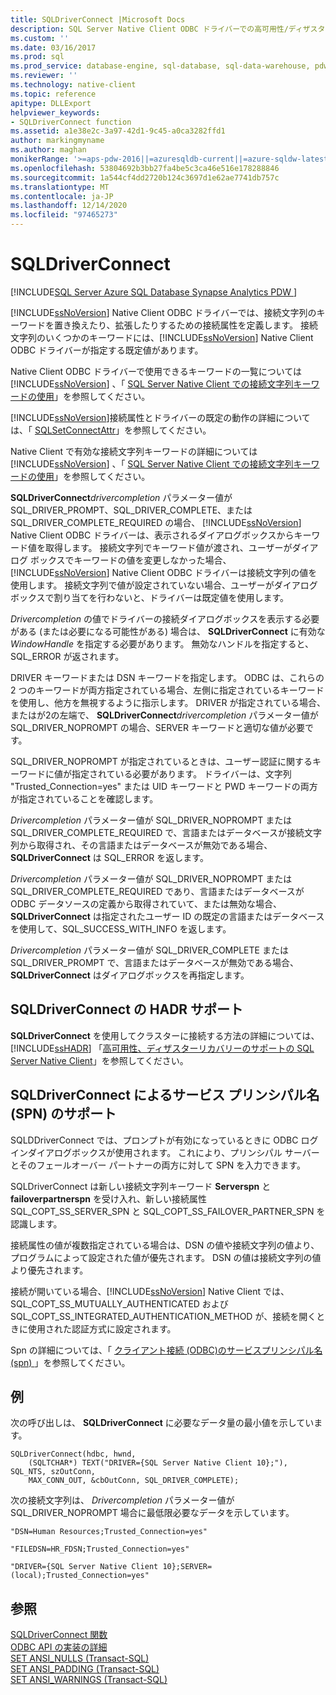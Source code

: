 ```yaml
---
title: SQLDriverConnect |Microsoft Docs
description: SQL Server Native Client ODBC ドライバーでの高可用性/ディザスターリカバリーと Spn の SQLDriverConnect 接続属性とサポートについて説明します。
ms.custom: ''
ms.date: 03/16/2017
ms.prod: sql
ms.prod_service: database-engine, sql-database, sql-data-warehouse, pdw
ms.reviewer: ''
ms.technology: native-client
ms.topic: reference
apitype: DLLExport
helpviewer_keywords:
- SQLDriverConnect function
ms.assetid: a1e38e2c-3a97-42d1-9c45-a0ca3282ffd1
author: markingmyname
ms.author: maghan
monikerRange: '>=aps-pdw-2016||=azuresqldb-current||=azure-sqldw-latest||>=sql-server-2016||>=sql-server-linux-2017||=azuresqldb-mi-current'
ms.openlocfilehash: 53804692b3bb27fa4be5c3ca46e516e178288846
ms.sourcegitcommit: 1a544cf4dd2720b124c3697d1e62ae7741db757c
ms.translationtype: MT
ms.contentlocale: ja-JP
ms.lasthandoff: 12/14/2020
ms.locfileid: "97465273"
---
```

# <a name="sqldriverconnect"></a>SQLDriverConnect
[!INCLUDE[SQL Server Azure SQL Database Synapse Analytics PDW ](../../includes/applies-to-version/sql-asdb-asdbmi-asa-pdw.md)]

  [!INCLUDE[ssNoVersion](../../includes/ssnoversion-md.md)] Native Client ODBC ドライバーでは、接続文字列のキーワードを置き換えたり、拡張したりするための接続属性を定義します。 接続文字列のいくつかのキーワードには、[!INCLUDE[ssNoVersion](../../includes/ssnoversion-md.md)] Native Client ODBC ドライバーが指定する既定値があります。  
  
 Native Client ODBC ドライバーで使用できるキーワードの一覧については [!INCLUDE[ssNoVersion](../../includes/ssnoversion-md.md)] 、「 [SQL Server Native Client での接続文字列キーワードの使用](../../relational-databases/native-client/applications/using-connection-string-keywords-with-sql-server-native-client.md)」を参照してください。  
  
 [!INCLUDE[ssNoVersion](../../includes/ssnoversion-md.md)]接続属性とドライバーの既定の動作の詳細については、「 [SQLSetConnectAttr](../../relational-databases/native-client-odbc-api/sqlsetconnectattr.md)」を参照してください。  
  
 Native Client で有効な接続文字列キーワードの詳細については [!INCLUDE[ssNoVersion](../../includes/ssnoversion-md.md)] 、「 [SQL Server Native Client での接続文字列キーワードの使用](../../relational-databases/native-client/applications/using-connection-string-keywords-with-sql-server-native-client.md)」を参照してください。  
  
 **SQLDriverConnect**_drivercompletion_ パラメーター値が SQL_DRIVER_PROMPT、SQL_DRIVER_COMPLETE、または SQL_DRIVER_COMPLETE_REQUIRED の場合、 [!INCLUDE[ssNoVersion](../../includes/ssnoversion-md.md)] Native Client ODBC ドライバーは、表示されるダイアログボックスからキーワード値を取得します。 接続文字列でキーワード値が渡され、ユーザーがダイアログ ボックスでキーワードの値を変更しなかった場合、[!INCLUDE[ssNoVersion](../../includes/ssnoversion-md.md)] Native Client ODBC ドライバーは接続文字列の値を使用します。 接続文字列で値が設定されていない場合、ユーザーがダイアログ ボックスで割り当てを行わないと、ドライバーは既定値を使用します。  
  
 *Drivercompletion* の値でドライバーの接続ダイアログボックスを表示する必要がある (または必要になる可能性がある) 場合は、 **SQLDriverConnect** に有効な *WindowHandle* を指定する必要があります。 無効なハンドルを指定すると、SQL_ERROR が返されます。  
  
 DRIVER キーワードまたは DSN キーワードを指定します。 ODBC は、これらの 2 つのキーワードが両方指定されている場合、左側に指定されているキーワードを使用し、他方を無視するように指示します。 DRIVER が指定されている場合、またはが2の左端で、 **SQLDriverConnect**_drivercompletion_ パラメーター値が SQL_DRIVER_NOPROMPT の場合、SERVER キーワードと適切な値が必要です。  
  
 SQL_DRIVER_NOPROMPT が指定されているときは、ユーザー認証に関するキーワードに値が指定されている必要があります。 ドライバーは、文字列 "Trusted_Connection=yes" または UID キーワードと PWD キーワードの両方が指定されていることを確認します。  
  
 *Drivercompletion* パラメーター値が SQL_DRIVER_NOPROMPT または SQL_DRIVER_COMPLETE_REQUIRED で、言語またはデータベースが接続文字列から取得され、その言語またはデータベースが無効である場合、 **SQLDriverConnect** は SQL_ERROR を返します。  
  
 *Drivercompletion* パラメーター値が SQL_DRIVER_NOPROMPT または SQL_DRIVER_COMPLETE_REQUIRED であり、言語またはデータベースが ODBC データソースの定義から取得されていて、または無効な場合、 **SQLDriverConnect** は指定されたユーザー ID の既定の言語またはデータベースを使用して、SQL_SUCCESS_WITH_INFO を返します。  
  
 *Drivercompletion* パラメーター値が SQL_DRIVER_COMPLETE または SQL_DRIVER_PROMPT で、言語またはデータベースが無効である場合、 **SQLDriverConnect** はダイアログボックスを再指定します。  
  
## <a name="sqldriverconnect-support-for-high-availability-disaster-recovery"></a>SQLDriverConnect の HADR サポート  
 **SQLDriverConnect** を使用してクラスターに接続する方法の詳細については、 [!INCLUDE[ssHADR](../../includes/sshadr-md.md)] 「[高可用性、ディザスターリカバリーのサポートの SQL Server Native Client](../../relational-databases/native-client/features/sql-server-native-client-support-for-high-availability-disaster-recovery.md)」を参照してください。  
  
## <a name="sqldriverconnect-support-for-service-principal-names-spns"></a>SQLDriverConnect によるサービス プリンシパル名 (SPN) のサポート  
 SQLDDriverConnect では、プロンプトが有効になっているときに ODBC ログインダイアログボックスが使用されます。 これにより、プリンシパル サーバーとそのフェールオーバー パートナーの両方に対して SPN を入力できます。  
  
 SQLDriverConnect は新しい接続文字列キーワード **Serverspn** と **failoverpartnerspn** を受け入れ、新しい接続属性 SQL_COPT_SS_SERVER_SPN と SQL_COPT_SS_FAILOVER_PARTNER_SPN を認識します。  
  
 接続属性の値が複数指定されている場合は、DSN の値や接続文字列の値より、プログラムによって設定された値が優先されます。 DSN の値は接続文字列の値より優先されます。  
  
 接続が開いている場合、[!INCLUDE[ssNoVersion](../../includes/ssnoversion-md.md)] Native Client では、SQL_COPT_SS_MUTUALLY_AUTHENTICATED および SQL_COPT_SS_INTEGRATED_AUTHENTICATION_METHOD が、接続を開くときに使用された認証方式に設定されます。  
  
 Spn の詳細については、「 [クライアント接続 &#40;ODBC&#41;のサービスプリンシパル名 &#40;spn&#41; ](../../relational-databases/native-client/odbc/service-principal-names-spns-in-client-connections-odbc.md)」を参照してください。  
  
## <a name="examples"></a>例  
 次の呼び出しは、 **SQLDriverConnect** に必要なデータ量の最小値を示しています。  
  
```  
SQLDriverConnect(hdbc, hwnd,  
    (SQLTCHAR*) TEXT("DRIVER={SQL Server Native Client 10};"), SQL_NTS, szOutConn,  
    MAX_CONN_OUT, &cbOutConn, SQL_DRIVER_COMPLETE);  
```  
  
 次の接続文字列は、 *Drivercompletion* パラメーター値が SQL_DRIVER_NOPROMPT 場合に最低限必要なデータを示しています。  
  
```  
"DSN=Human Resources;Trusted_Connection=yes"  
  
"FILEDSN=HR_FDSN;Trusted_Connection=yes"  
  
"DRIVER={SQL Server Native Client 10};SERVER=(local);Trusted_Connection=yes"  
```  
  
## <a name="see-also"></a>参照  
 [SQLDriverConnect 関数](../../odbc/reference/syntax/sqldriverconnect-function.md)   
 [ODBC API の実装の詳細](../../relational-databases/native-client-odbc-api/odbc-api-implementation-details.md)   
 [SET ANSI_NULLS &#40;Transact-SQL&#41;](../../t-sql/statements/set-ansi-nulls-transact-sql.md)   
 [SET ANSI_PADDING &#40;Transact-SQL&#41;](../../t-sql/statements/set-ansi-padding-transact-sql.md)   
 [SET ANSI_WARNINGS &#40;Transact-SQL&#41;](../../t-sql/statements/set-ansi-warnings-transact-sql.md)  
  
